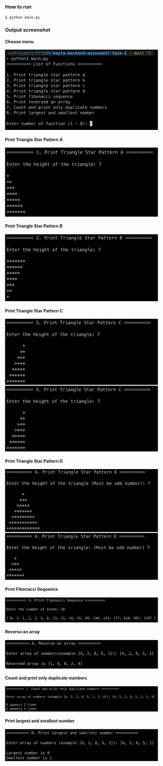 ### How to run

```bash
$ python main.py
```

### Output screenshot

#### Choose menu
![Alt text](menus.png)

#### Print Triangle Star Pattern A
![Alt text](triangle_star_pattern_a.png)

#### Print Triangle Star Pattern B
![Alt text](triangle_star_pattern_b.png)

#### Print Triangle Star Pattern C
![Alt text](triangle_star_pattern_c.png)![Alt text](image.png)

#### Print Triangle Star Pattern D
![Alt text](triangle_star_pattern_d.png)![Alt text](image-1.png)

#### Print Fibonacci Sequence
![Alt text](fibonacci_sequence.png)

#### Reverse an array
![Alt text](reverse_array.png)

#### Count and print only duplicate numbers
![Alt text](count_duplicate_numbers.png)

#### Print largest and smallest number
![Alt text](largest_smallest_number.png)